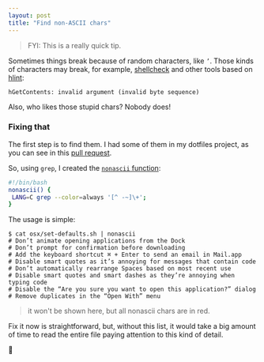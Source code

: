 ```yaml
---
layout: post
title: "Find non-ASCII chars"
---
```


> FYI: This is a really quick tip.

Sometimes things break because of random characters, like `’`. Those kinds
of characters may break, for example, [shellcheck](http://www.shellcheck.net/)
and other tools based on [hlint](https://github.com/ndmitchell/hlint):

```
hGetContents: invalid argument (invalid byte sequence)
```

Also, who likes those stupid chars? Nobody does!

### Fixing that

The first step is to find them. I had some of them in my dotfiles project,
as you can see in this [pull request][pr].

So, using `grep`, I created the [`nonascii` function][commit]:


```bash
#!/bin/bash
nonascii() {
 LANG=C grep --color=always '[^ -~]\+';
}
```

The usage is simple:

```console
$ cat osx/set-defaults.sh | nonascii
# Don’t animate opening applications from the Dock
# Don’t prompt for confirmation before downloading
# Add the keyboard shortcut ⌘ + Enter to send an email in Mail.app
# Disable smart quotes as it’s annoying for messages that contain code
# Don’t automatically rearrange Spaces based on most recent use
# Disable smart quotes and smart dashes as they’re annoying when typing code
# Disable the “Are you sure you want to open this application?” dialog
# Remove duplicates in the “Open With” menu
```

> it won't be shown here, but all nonascii chars are in red.

Fix it now is straightforward, but, without this list, it would take a big
amount of time to read the entire file paying attention to this kind of detail.

:beers:

[commit]: https://github.com/caarlos0/dotfiles/commit/da1bfe4d895aad8efc9ba79cac46e2b545514576
[pr]: https://github.com/caarlos0/dotfiles/pull/36
